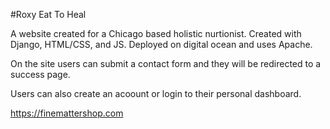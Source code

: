 #Roxy Eat To Heal 

A website created for a Chicago based holistic nurtionist. Created with Django, HTML/CSS, and JS. Deployed on digital ocean and uses Apache.

On the site users can submit a contact form and they will be redirected to a success page. 

Users can also create an acoount or login to their personal dashboard.

https://finemattershop.com
